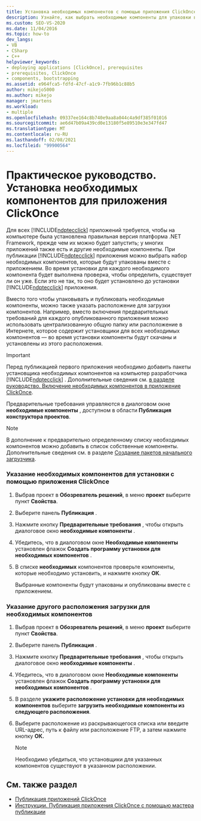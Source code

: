 ```yaml
---
title: Установка необходимых компонентов с помощью приложения ClickOnce
description: Узнайте, как выбрать необходимые компоненты для упаковки вместе с приложением ClickOnce при его установке.
ms.custom: SEO-VS-2020
ms.date: 11/04/2016
ms.topic: how-to
dev_langs:
- VB
- CSharp
- C++
helpviewer_keywords:
- deploying applications [ClickOnce], prerequisites
- prerequisites, ClickOnce
- components, bootstrapping
ms.assetid: e964fca5-fdfd-47cf-a1c9-7fb96b1c88b5
author: mikejo5000
ms.author: mikejo
manager: jmartens
ms.workload:
- multiple
ms.openlocfilehash: 09337ee164c8b740e9aa8a044c4a9df385f01016
ms.sourcegitcommit: ae6d47b09a439cd0e13180f5e89510e3e347fd47
ms.translationtype: MT
ms.contentlocale: ru-RU
ms.lasthandoff: 02/08/2021
ms.locfileid: "99900564"
---
```

# <a name="how-to-install-prerequisites-with-a-clickonce-application"></a>Практическое руководство. Установка необходимых компонентов для приложения ClickOnce
Для всех [!INCLUDE[ndptecclick](../deployment/includes/ndptecclick_md.md)] приложений требуется, чтобы на компьютере была установлена правильная версия платформа .NET Framework, прежде чем их можно будет запустить; у многих приложений также есть и другие необходимые компоненты. При публикации [!INCLUDE[ndptecclick](../deployment/includes/ndptecclick_md.md)] приложения можно выбрать набор необходимых компонентов, которые будут упакованы вместе с приложением. Во время установки для каждого необходимого компонента будет выполнена проверка, чтобы определить, существует ли он уже. Если это не так, то оно будет установлено до установки [!INCLUDE[ndptecclick](../deployment/includes/ndptecclick_md.md)] приложения.

 Вместо того чтобы упаковывать и публиковать необходимые компоненты, можно также указать расположение для загрузки компонентов. Например, вместо включения предварительных требований для каждого опубликованного приложения можно использовать централизованную общую папку или расположение в Интернете, которое содержит установщики для всех необходимых компонентов — во время установки компоненты будут скачаны и установлены из этого расположения.

> [!IMPORTANT]
> Перед публикацией первого приложения необходимо добавить пакеты установщика необходимых компонентов на компьютер разработчика [!INCLUDE[ndptecclick](../deployment/includes/ndptecclick_md.md)] . Дополнительные сведения см. [в разделе руководство. Включение необходимых компонентов в приложение ClickOnce](../deployment/how-to-include-prerequisites-with-a-clickonce-application.md).

 Предварительные требования управляются в диалоговом окне **необходимые компоненты** , доступном в области **Публикация** **конструктора проектов**.

> [!NOTE]
> В дополнение к предварительно определенному списку необходимых компонентов можно добавить в список собственные компоненты. Дополнительные сведения см. в разделе [Создание пакетов начального загрузчика](../deployment/creating-bootstrapper-packages.md).

### <a name="to-specify-prerequisites-to-install-with-a-clickonce-application"></a>Указание необходимых компонентов для установки с помощью приложения ClickOnce

1. Выбрав проект в **Обозреватель решений**, в меню **проект** выберите пункт **Свойства**.

2. Выберите панель **Публикация** .

3. Нажмите кнопку **Предварительные требования** , чтобы открыть диалоговое окно **необходимые компоненты** .

4. Убедитесь, что в диалоговом окне **Необходимые компоненты** установлен флажок **Создать программу установки для необходимых компонентов** .

5. В списке **необходимых** компонентов проверьте компоненты, которые необходимо установить, и нажмите кнопку **ОК**.

     Выбранные компоненты будут упакованы и опубликованы вместе с приложением.

### <a name="to-specify-a-different-download-location-for-prerequisites"></a>Указание другого расположения загрузки для необходимых компонентов

1. Выбрав проект в **Обозреватель решений**, в меню **проект** выберите пункт **Свойства**.

2. Выберите панель **Публикация** .

3. Нажмите кнопку **Предварительные требования** , чтобы открыть диалоговое окно **необходимые компоненты** .

4. Убедитесь, что в диалоговом окне **Необходимые компоненты** установлен флажок **Создать программу установки для необходимых компонентов** .

5. В разделе **укажите расположение установки для необходимых компонентов** выберите **загрузить необходимые компоненты из следующего расположения**.

6. Выберите расположение из раскрывающегося списка или введите URL-адрес, путь к файлу или расположение FTP, а затем нажмите кнопку **ОК.**

    > [!NOTE]
    > Необходимо убедиться, что установщики для указанных компонентов существуют в указанном расположении.

## <a name="see-also"></a>См. также раздел
- [Публикация приложений ClickOnce](../deployment/publishing-clickonce-applications.md)
- [Инструкции. Публикация приложения ClickOnce с помощью мастера публикации](../deployment/how-to-publish-a-clickonce-application-using-the-publish-wizard.md)